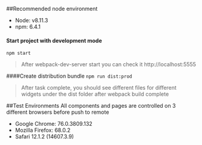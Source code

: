##Recommended node environment

- Node: v8.11.3
- npm: 6.4.1

#### Start project with development mode

`npm start`

> After webpack-dev-server start you can check it http://localhost:5555

####Create distribution bundle
`npm run dist:prod`

> After task complete, you should see different files for different widgets under the dist folder after webpack build complete


##Test Environments
All components and pages are controlled on 3 different browsers before push to remote 

- Google Chrome: 76.0.3809.132 
- Mozilla Firefox: 68.0.2
- Safari 12.1.2 (14607.3.9)
